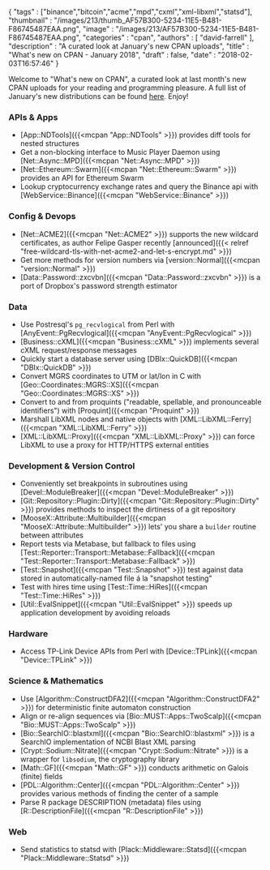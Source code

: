 {
   "tags" : ["binance","bitcoin","acme","mpd","cxml","xml-libxml","statsd"],
   "thumbnail" : "/images/213/thumb_AF57B300-5234-11E5-B481-F86745487EAA.png",
   "image" : "/images/213/AF57B300-5234-11E5-B481-F86745487EAA.png",
   "categories" : "cpan",
   "authors" : [
      "david-farrell"
   ],
   "description" : "A curated look at January's new CPAN uploads",
   "title" : "What's new on CPAN - January 2018",
   "draft" : false,
   "date" : "2018-02-03T16:57:46"
}


Welcome to "What's new on CPAN", a curated look at last month's new CPAN uploads for your reading and programming pleasure. A full list of January's new distributions can be found [here](https://perlancar.wordpress.com/2018/02/01/list-of-new-cpan-distributions-jan-2018/). Enjoy!

### APIs & Apps
* [App::NDTools]({{<mcpan "App::NDTools" >}}) provides diff tools for nested structures
* Get a non-blocking interface to Music Player Daemon using [Net::Async::MPD]({{<mcpan "Net::Async::MPD" >}})
* [Net::Ethereum::Swarm]({{<mcpan "Net::Ethereum::Swarm" >}}) provides an API for Ethereum Swarm
* Lookup cryptocurrency exchange rates and query the Binance api with [WebService::Binance]({{<mcpan "WebService::Binance" >}})


### Config & Devops
* [Net::ACME2]({{<mcpan "Net::ACME2" >}}) supports the new wildcard certificates, as author Felipe Gasper recently [announced]({{< relref "free-wildcard-tls-with-net-acme2-and-let-s-encrypt.md" >}})
* Get more methods for version numbers via [version::Normal]({{<mcpan "version::Normal" >}})
* [Data::Password::zxcvbn]({{<mcpan "Data::Password::zxcvbn" >}}) is a port of Dropbox's password strength estimator


### Data
* Use Postresql's `pg_recvlogical` from Perl with [AnyEvent::PgRecvlogical]({{<mcpan "AnyEvent::PgRecvlogical" >}})
* [Business::cXML]({{<mcpan "Business::cXML" >}}) implements several cXML request/response messages
* Quickly start a database server using [DBIx::QuickDB]({{<mcpan "DBIx::QuickDB" >}})
* Convert MGRS coordinates to UTM or lat/lon in C with [Geo::Coordinates::MGRS::XS]({{<mcpan "Geo::Coordinates::MGRS::XS" >}})
* Convert to and from proquints ("readable, spellable, and pronounceable identifiers") with [Proquint]({{<mcpan "Proquint" >}})
* Marshall LibXML nodes and native objects with [XML::LibXML::Ferry]({{<mcpan "XML::LibXML::Ferry" >}})
* [XML::LibXML::Proxy]({{<mcpan "XML::LibXML::Proxy" >}}) can force LibXML to use a proxy for HTTP/HTTPS external entities


### Development & Version Control
* Conveniently set breakpoints in subroutines using [Devel::ModuleBreaker]({{<mcpan "Devel::ModuleBreaker" >}})
* [Git::Repository::Plugin::Dirty]({{<mcpan "Git::Repository::Plugin::Dirty" >}}) provides methods to inspect the dirtiness of a git repository
* [MooseX::Attribute::Multibuilder]({{<mcpan "MooseX::Attribute::Multibuilder" >}}) lets' you share a `builder` routine between attributes
* Report tests via Metabase, but fallback to files using [Test::Reporter::Transport::Metabase::Fallback]({{<mcpan "Test::Reporter::Transport::Metabase::Fallback" >}})
* [Test::Snapshot]({{<mcpan "Test::Snapshot" >}}) test against data stored in automatically-named file á la "snapshot testing"
* Test with hires time using [Test::Time::HiRes]({{<mcpan "Test::Time::HiRes" >}})
* [Util::EvalSnippet]({{<mcpan "Util::EvalSnippet" >}}) speeds up application development by avoiding reloads


### Hardware
* Access TP-Link Device APIs from Perl with [Device::TPLink]({{<mcpan "Device::TPLink" >}})


### Science & Mathematics
* Use [Algorithm::ConstructDFA2]({{<mcpan "Algorithm::ConstructDFA2" >}}) for deterministic finite automaton construction
* Align or re-align sequences via [Bio::MUST::Apps::TwoScalp]({{<mcpan "Bio::MUST::Apps::TwoScalp" >}})
* [Bio::SearchIO::blastxml]({{<mcpan "Bio::SearchIO::blastxml" >}}) is a SearchIO implementation of NCBI Blast XML parsing
* [Crypt::Sodium::Nitrate]({{<mcpan "Crypt::Sodium::Nitrate" >}}) is a wrapper for `libsodium`, the cryptography library
* [Math::GF]({{<mcpan "Math::GF" >}}) conducts arithmetic on Galois (finite) fields
* [PDL::Algorithm::Center]({{<mcpan "PDL::Algorithm::Center" >}}) provides various methods of finding the center of a sample
* Parse R package DESCRIPTION (metadata) files using [R::DescriptionFile]({{<mcpan "R::DescriptionFile" >}})


### Web
* Send statistics to statsd with [Plack::Middleware::Statsd]({{<mcpan "Plack::Middleware::Statsd" >}})


